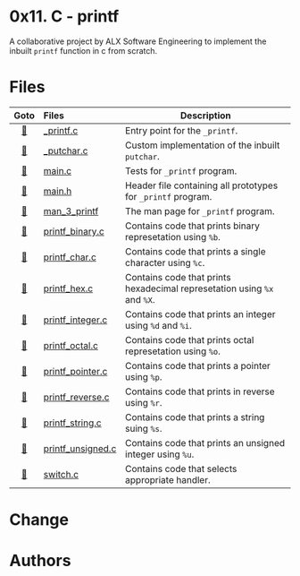 # 0x11. C - printf
A collaborative project by ALX Software Engineering to implement the inbuilt `printf` function in c from scratch.


# Files

|          Goto          | Files                                          | Description                                                  |
| :--------------------: | :--------------------------------------------- | ------------------------------------------------------------ |
|      [📌](#_printf)      | [_printf.c](./printf.c)                         | Entry point for the `_printf`.                                |
|      [📌](#_putchar)      | [_putchar.c](./_putchar.c)                         | Custom implementation of the inbuilt `putchar`.                                |
|   [📌](#main)    | [main.c](./main.c)                 | Tests for `_printf` program.       |
|   [📌](#main.h)    | [main.h](./main.h)                 | Header file containing all prototypes for `_printf` program.                    |
|   [📌](#man_3_printf)   | [man_3_printf](./man_3_printf)               | The man page for  `_printf` program.                   |
| [📌](#printf_binary)  | [printf_binary.c](./printf_binary.c)         | Contains code that prints binary represetation using `%b`. |
| [📌](#printf_char)  | [printf_char.c](./printf_char.c)         | Contains code that prints a single character using `%c`. |
| [📌](#printf_hex)  | [printf_hex.c](./printf_hex.c)         | Contains code that prints hexadecimal represetation using `%x` and `%X`.|
| [📌](#printf_integer)  | [printf_integer.c](./printf_integer.c)         | Contains code that prints an integer using `%d` and `%i`. |
| [📌](#printf_octal)  | [printf_octal.c](./printf_octal.c)         | Contains code that prints octal represetation using `%o`. |
| [📌](#printf_pointer)  | [printf_pointer.c](./printf_pointer.c)         | Contains code that prints a pointer using `%p`. |
| [📌](#printf_reverse)  | [printf_reverse.c](./printf_reverse.c)         | Contains code that prints in reverse using `%r`. |
| [📌](#printf_string)  | [printf_string.c](./printf_string.c)         | Contains code that prints a string suing `%s`. |
| [📌](#printf_unsigned)  | [printf_unsigned.c](./printf_unsigned.c)         | Contains code that prints an unsigned integer using `%u`. |
| [📌](#switch)  | [switch.c](./switch.c)         | Contains code that selects appropriate handler. |


# Change 


# Authors
